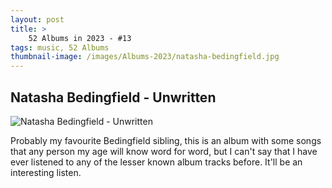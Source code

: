 ```yaml
---
layout: post 
title: >
    52 Albums in 2023 - #13
tags: music, 52 Albums
thumbnail-image: /images/Albums-2023/natasha-bedingfield.jpg
---
```


## Natasha Bedingfield - Unwritten

![Natasha Bedingfield - Unwritten](/images/Albums-2023/natasha-bedingfield.jpg)

Probably my favourite Bedingfield sibling, this is an album with some songs that any person my age will know word for word, but I can't say that I have ever listened to any of the lesser known album tracks before. It'll be an interesting listen.

